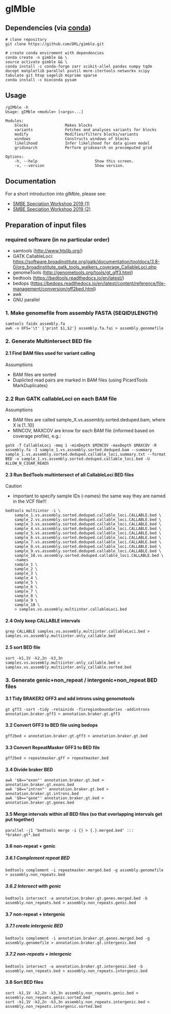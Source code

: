gIMble
=========

Dependencies (via [conda](https://conda.io/miniconda.html))
-------

```
# clone repository
git clone https://github.com/DRL/gimble.git

# create conda enviroment with dependencies
conda create -n gimble && \
source activate gimble && \
conda install -c conda-forge zarr scikit-allel pandas numpy tqdm docopt matplotlib parallel psutil more-itertools networkx scipy tabulate git htop sagelib msprime sparse
conda install -c bioconda pysam 
```

Usage
-----

```
/gIMble -h
Usage: gIMble <module> [<args>...]

Modules:
    blocks                Makes blocks
    variants              Fetches and analyses variants for blocks
    modify                Modifies/filters blocks/variants
    windows               Constructs windows of blocks
    likelihood            Infer likelihood for data given model
    gridsearch            Perform gridsearch on precomputed grid

Options:
    -h, --help                         Show this screen.
    -v, --version                      Show version.
```

Documentation
-------------

For a short introduction into gIMble, please see:
- [SMBE Speciation Workshop 2019 (1)](https://github.com/DRL/SMBE-SGE-2019/blob/master/Session_3/README.md)
- [SMBE Speciation Workshop 2019 (2)](https://github.com/DRL/SMBE-SGE-2019/blob/master/Session_4/README.md)

Preparation of input files
--------------------------

### required software (in no particular order)
- samtools (http://www.htslib.org/)
- GATK CallableLoci: https://software.broadinstitute.org/gatk/documentation/tooldocs/3.8-0/org_broadinstitute_gatk_tools_walkers_coverage_CallableLoci.php
- genomeTools (http://genometools.org/tools/gt_gff3.html)
- bedtools (https://bedtools.readthedocs.io/en/latest/)
- bedops (https://bedops.readthedocs.io/en/latest/content/reference/file-management/conversion/gff2bed.html)
- awk
- GNU parallel

### 1. Make genomefile from assembly FASTA (SEQID\tLENGTH)
```
samtools faidx assembly.fa
awk -v OFS='\t' {'print $1,$2'} assembly.fa.fai > assembly.genomefile
```

### 2. Generate Multintersect BED file
#### 2.1 Find BAM files used for variant calling
Assumptions
- BAM files are sorted
- Duplicted read pairs are marked in BAM files (using PicardTools MarkDuplicates)

### 2.2 Run GATK callableLoci on each BAM file
Assumptions
- BAM files are called sample_X.vs.assembly.sorted.deduped.bam, where X is [1..10] 
- MINCOV, MAXCOV are know for each BAM file (informed based on coverage profile), e.g.:
```
gatk -T CallableLoci -mmq 1 -minDepth $MINCOV -maxDepth $MAXCOV -R assembly.fa -I sample_1.vs.assembly.sorted.deduped.bam --summary sample_1.vs.assembly.sorted.deduped.callable_loci.summary.txt --format BED -o sample_1.vs.assembly.sorted.deduped.callable_loci.bed -U ALLOW_N_CIGAR_READS
```

#### 2.3 Run BedTools multintersect of all CallableLoci BED files
Caution
- important to specify sample IDs (-names) the same way they are named in the VCF file!!!
```
bedtools multiinter -i \
	sample_1.vs.assembly.sorted.deduped.callable_loci.CALLABLE.bed \
	sample_2.vs.assembly.sorted.deduped.callable_loci.CALLABLE.bed \
	sample_3.vs.assembly.sorted.deduped.callable_loci.CALLABLE.bed \
	sample_4.vs.assembly.sorted.deduped.callable_loci.CALLABLE.bed \
	sample_5.vs.assembly.sorted.deduped.callable_loci.CALLABLE.bed \
	sample_6.vs.assembly.sorted.deduped.callable_loci.CALLABLE.bed \
	sample_7.vs.assembly.sorted.deduped.callable_loci.CALLABLE.bed \
	sample_8.vs.assembly.sorted.deduped.callable_loci.CALLABLE.bed \
	sample_9.vs.assembly.sorted.deduped.callable_loci.CALLABLE.bed \
	sample_10.vs.assembly.sorted.deduped.callable_loci.CALLABLE.bed \
	-names 
	sample_1 \
	sample_2 \
	sample_3 \
	sample_4 \
	sample_5 \
	sample_6 \
	sample_7 \
	sample_8 \
	sample_9 \
	sample_10 \
	> samples.vs.assembly.multiinter.callableLoci.bed
```
#### 2.4 Only keep CALLABLE intervals
```
grep CALLABLE samples.vs.assembly.multiinter.callableLoci.bed > samples.vs.assembly.multiinter.only_callable.bed
```
#### 2.5 sort BED file
```
sort -k1,1V -k2,2n -k3,3n samples.vs.assembly.multiinter.only_callable.bed > samples.vs.assembly.multiinter.only_callable.sorted.bed
```
### 3. Generate genic+non_repeat / intergenic+non_repeat BED files
#### 3.1 Tidy BRAKER2 GFF3 and add introns using genometools 
```
gt gff3 -sort -tidy -retainids -fixregionboundaries -addintrons annotation.braker.gff3 > annotation.braker.gt.gff3
```
#### 3.2 Convert GFF3 to BED file using bedops 
```
gff2bed < annotation.braker.gt.gff3 > annotation.braker.gt.bed
```
#### 3.3 Convert RepeatMasker GFF3 to BED file
```
gff2bed < repeatmasker.gff > repeatmasker.bed
```
#### 3.4 Divide braker BED
```
awk '$8=="exon"' annotation.braker.gt.bed > annotation.braker.gt.exons.bed
awk '$8=="intron"' annotation.braker.gt.bed > annotation.braker.gt.introns.bed
awk '$8=="gene"' annotation.braker.gt.bed > annotation.braker.gt.genes.bed
```
#### 3.5 Merge intervals within all BED files (so that overlapping intervals get put together)
```
parallel -j1 'bedtools merge -i {} > {.}.merged.bed' ::: *braker.gt*.bed 
```
#### 3.6 non-repeat + genic
##### 3.6.1 Complement repeat BED
```
bedtools complement -i repeatmasker.merged.bed -g assembly.genomefile > assembly.non_repeats.bed
```
##### 3.6.2 Intersect with genic
```
bedtools intersect -a annotation.braker.gt.genes.merged.bed -b assembly.non_repeats.bed > assembly.non_repeats.genic.bed
```
#### 3.7 non-repeat + intergenic
##### 3.7.1 create intergenic BED
```
bedtools complement -i annotation.braker.gt.genes.merged.bed -g assembly.genomefile > annotation.braker.gt.intergenic.bed
```
##### 3.7.2 non-repeats + intergenic
```
bedtools intersect -a annotation.braker.gt.intergenic.bed -b assembly.non_repeats.bed > assembly.non_repeats.intergenic.bed
```
#### 3.8 Sort BED files 
```
sort -k1,1V -k2,2n -k3,3n assembly.non_repeats.genic.bed > assembly.non_repeats.genic.sorted.bed
sort -k1,1V -k2,2n -k3,3n assembly.non_repeats.intergenic.bed > assembly.non_repeats.intergenic.sorted.bed
```
